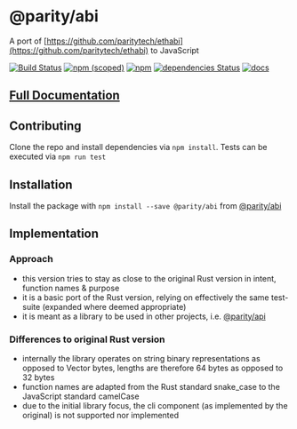 
@parity/abi
===========

A port of [https://github.com/paritytech/ethabi](https://github.com/paritytech/ethabi) to JavaScript

[![Build Status](https://travis-ci.org/paritytech/js-libs.svg?branch=master)](https://travis-ci.org/paritytech/js-libs) [![npm (scoped)](https://img.shields.io/npm/v/@parity/abi.svg)](https://www.npmjs.com/package/@parity/abi) [![npm](https://img.shields.io/npm/dw/@parity/abi.svg)](https://www.npmjs.com/package/@parity/abi) [![dependencies Status](https://david-dm.org/paritytech/js-libs/status.svg?path=packages/abi)](https://david-dm.org/paritytech/js-libs?path=packages/abi) [![docs](https://img.shields.io/badge/docs-passing-green.svg)](https://parity-js.github.io/abi/)

[Full Documentation](https://parity-js.github.io/abi/)
------------------------------------------------------

Contributing
------------

Clone the repo and install dependencies via `npm install`. Tests can be executed via `npm run test`

Installation
------------

Install the package with `npm install --save @parity/abi` from [@parity/abi](https://www.npmjs.com/package/@parity/abi)

Implementation
--------------

### Approach

*   this version tries to stay as close to the original Rust version in intent, function names & purpose
*   it is a basic port of the Rust version, relying on effectively the same test-suite (expanded where deemed appropriate)
*   it is meant as a library to be used in other projects, i.e. [@parity/api](https://www.npmjs.com/package/@parity/api)

### Differences to original Rust version

*   internally the library operates on string binary representations as opposed to Vector bytes, lengths are therefore 64 bytes as opposed to 32 bytes
*   function names are adapted from the Rust standard snake_case to the JavaScript standard camelCase
*   due to the initial library focus, the cli component (as implemented by the original) is not supported nor implemented


